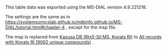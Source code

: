 This table data was exported using the MS-DIAL version 4.9.221218.

The settings are the same as in
https://systemsomicslab.github.io/mtbinfo.github.io/MS-DIAL/tutorial.html#chapter-4
, except for the msp file.

The msp is replaced
from [Kazusa DB (Rtx5-Sil MS, Kovats RI)](https://zenodo.org/records/10951913/files/GCMS%20DB_MassBank-Restek-Kazusa-VS2.msp?download=1)
to [All records with Kovats RI (9062 unique compounds)](https://zenodo.org/records/10951913/files/GCMS%20DB-Public-KovatsRI-VS3.msp?download=1)
.
